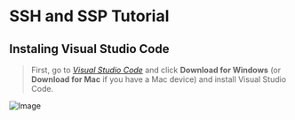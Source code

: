 # **SSH and SSP Tutorial**

## Instaling Visual Studio Code

> First, go to [*Visual Studio Code*](https://code.visualstudio.com/) and click **Download for Windows** (or **Download for Mac** if you have a Mac device) and install Visual Studio Code.

![Image](https://i.imgur.com/2XfNKHp.png)

>